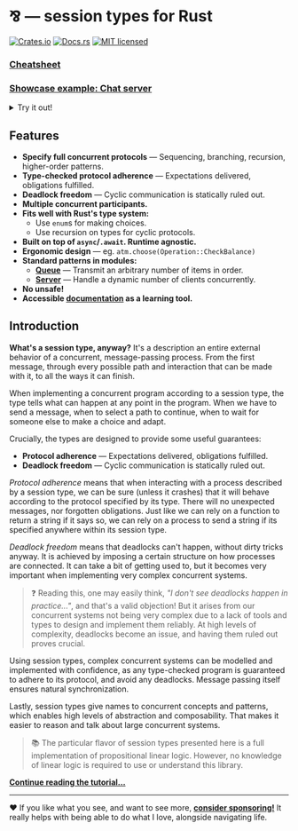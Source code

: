 # ⅋ — session types for Rust

[![Crates.io][crates-badge]][crates-url]
[![Docs.rs][docs-badge]][docs-url]
[![MIT licensed][mit-badge]][mit-url]

[crates-badge]: https://img.shields.io/crates/v/par
[crates-url]: https://crates.io/crates/par
[docs-badge]: https://img.shields.io/docsrs/par
[docs-url]: https://docs.rs/par/latest/par
[mit-badge]: https://img.shields.io/badge/license-MIT-blue.svg
[mit-url]: https://github.com/faiface/par/blob/main/LICENSE

[cheatsheet-url]: https://github.com/faiface/par/blob/main/CHEATSHEET.md
[chat-example-url]: https://github.com/faiface/par/blob/main/examples/chat.rs

### [Cheatsheet][cheatsheet-url]

### [Showcase example: Chat server][chat-example-url]

<details>
<summary>Try it out!</summary>

This example is a simple single-room chat server that operates via WebSocket. After
cloning the repository, run it with:

```plain
> cargo run --example chat
Listening on: 127.0.0.1:3000
```

Use any WebSocket client to connect to it. For example, I like to use [Postman](https://www.postman.com).

Right after connecting, you should get a message:

```plain
> What's your name?
```

Respond with your nickname and you're in the room. Make multiple connections and chat away!

| Alice | Bob |
| --- | --- |
| `> What's your name?` |  |
| **`alice`** |  |
| `> alice joined` |  |
|  | `> What's your name?` |
|  | **`bob`** |
| `> bob joined` | `> bob joined` |
| **`hey bob!`** |  |
| `alice> hey bob!` | `alice> hey bob!` |
|  | **`hey alice! how are you doing?`** |
| `bob> hey alice! how are you doing?` | `bob> hey alice! how are you doing?` |
| **`good! session types are cool ;)`** |  |
| `alice> good! session types are cool ;)` | `alice> good! session types are cool ;)` |
</details>

## Features

- **Specify full concurrent protocols** — Sequencing, branching, recursion, higher-order patterns.
- **Type-checked protocol adherence** — Expectations delivered, obligations fulfilled.
- **Deadlock freedom** — Cyclic communication is statically ruled out.
- **Multiple concurrent participants.**
- **Fits well with Rust's type system:**
  - Use `enum`s for making choices.
  - Use recursion on types for cyclic protocols.
- **Built on top of `async`/`.await`. Runtime agnostic.**
- **Ergonomic design** — eg. `atm.choose(Operation::CheckBalance)`
- **Standard patterns in modules:**
  - [**Queue**](https://docs.rs/par/latest/par/queue/index.html) — Transmit an arbitrary number of items in order.
  - [**Server**](https://docs.rs/par/latest/par/server/index.html) — Handle a dynamic number of clients concurrently.
- **No unsafe!**
- **Accessible [documentation][docs-url] as a learning tool.**

## Introduction

**What's a session type, anyway?** It's a description an entire external behavior
of a concurrent, message-passing process. From the first message, through every
possible path and interaction that can be made with it, to all the ways it can
finish.

When implementing a concurrent program according to a session type, the type tells
what can happen at any point in the program. When we have to send a message, when to
select a path to continue, when to wait for someone else to make a choice and adapt.

Crucially, the types are designed to provide some useful guarantees:

- **Protocol adherence** — Expectations delivered, obligations fulfilled.
- **Deadlock freedom** — Cyclic communication is statically ruled out.

_Protocol adherence_ means that when interacting with a process described by a session
type, we can be sure (unless it crashes) that it will behave according to the protocol
specified by its type. There will no unexpected messages, nor forgotten obligations.
Just like we can rely on a function to return a string if it says so, we can rely on
a process to send a string if its specified anywhere within its session type.

_Deadlock freedom_ means that deadlocks can't happen, without dirty tricks anyway. It is
achieved by imposing a certain structure on how processes are connected. It can take
a bit of getting used to, but it becomes very important when implementing very complex
concurrent systems.

> ❓ Reading this, one may easily think, _"I don't see deadlocks happen in practice..."_,
and that's a valid objection! But it arises from our concurrent systems not being very
complex due to a lack of tools and types to design and implement them reliably.
At high levels of complexity, deadlocks become an issue, and having them ruled out
proves crucial.

Using session types, complex concurrent systems can be modelled and implemented with confidence,
as any type-checked program is guaranteed to adhere to its protocol, and avoid any deadlocks.
Message passing itself ensures natural synchronization.

Lastly, session types give names to concurrent concepts and patterns, which
enables high levels of abstraction and composability. That makes it easier to
reason and talk about large concurrent systems.

> 📚 The particular flavor of session types presented here is a full implementation
of propositional linear logic. However, no knowledge of linear logic is required to use
or understand this library.

[**Continue reading the tutorial...**][docs-url]

---

❤️ If you like what you see, and want to see more, [**consider sponsoring!**](https://github.com/sponsors/faiface)
It really helps with being able
to do what I love, alongside navigating life.
